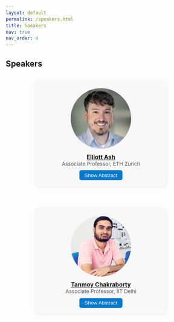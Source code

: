 ```yaml
---
layout: default
permalink: /speakers.html
title: Speakers
nav: true
nav_order: 4
---
```


## Speakers

<style>
.speaker-flex {
  display: flex;
  flex-wrap: wrap;
  justify-content: center;
  gap: 3vw;
  margin-bottom: 2vw;
}
.speaker-card {
  text-align: center;
  background: #f8f8f8;
  border-radius: 12px;
  box-shadow: 0 2px 8px rgba(0,0,0,0.07);
  padding: 1.5em 1em 1em 1em;
  margin: 1em;
  width: min(90vw, 320px);
}
.speaker-img {
  width: min(22vw, 160px);
  height: min(22vw, 160px);
  border-radius: 50%;
  object-fit: cover;
  margin-bottom: 0.7em;
}
.speaker-name {
  font-weight: bold;
  font-size: 1.1em;
}
.speaker-designation {
  font-size: 0.97em;
  color: #555;
  margin-bottom: 0.7em;
}
.speaker-abstract {
  display: none;
  text-align: justify;
  margin-top: 0.7em;
  background: #fff;
  border-radius: 8px;
  padding: 0.8em;
  box-shadow: 0 1px 4px rgba(0,0,0,0.06);
}
.speaker-toggle-btn {
  background: #007acc;
  color: #fff;
  border: none;
  border-radius: 5px;
  padding: 0.4em 1em;
  cursor: pointer;
  font-size: 0.97em;
  margin-bottom: 0.2em;
}
.speaker-toggle-btn:active {
  background: #005fa3;
}
</style>

<div class="speaker-flex">
  <!-- Example Speaker Card: Duplicate and edit for each speaker -->
  <div class="speaker-card">
    <img src="assets/speaker_images/elliott_ash.png" alt="Elliott Ash" class="speaker-img"/>
    <div class="speaker-name"><a href="https://elliottash.com/" target="_blank" rel="noopener">Elliott Ash</a></div>
    <div class="speaker-designation">Associate Professor, ETH Zurich</div>
    <button class="speaker-toggle-btn" onclick="toggleAbstract(this)">Show Abstract</button>
    <div class="speaker-abstract">
      <strong>AI, Preferences, and Economics</strong><br>
      The under-appreciated secret ingredient in modern AI systems is that they are not just models of language -- they are models of human preferences. That gives us insight into when and why aligned LLMs will be useful tools in the economy and for social-science research. It also opens the door for a productive synergy between AI design and a science of human preferences -- i.e., economics. 
    </div>
  </div>
  <!-- Add more speaker-card blocks as needed -->
    <div class="speaker-card">
    <img src="assets/speaker_images/tanmay.png" alt="Tanmoy Chakraborty" class="speaker-img"/>
    <div class="speaker-name"><a href="https://tanmoychak.com/" target="_blank" rel="noopener">Tanmoy Chakraborty</a></div>
    <div class="speaker-designation">Associate Professor, IIT Delhi</div>
    <button class="speaker-toggle-btn" onclick="toggleAbstract(this)">Show Abstract</button>
    <div class="speaker-abstract">
      <strong>Towards Enhanced Conversational Dynamics for Effective Virtual Therapist-Assistive Counseling</strong><br>
      The increasing demand for digital healthcare, coupled with current infrastructure limitations, requires digital therapeutic interventions. My talk will focus on the design and implementation of Virtual Mental Health Assistants modules that serve as therapist-assistive mechanisms to automate their complex work cycle. We work on building novel LLM-based methods for dialogue understanding, summarization, and generation, and our research captures the intricacies of therapeutic communication while incorporating signs into human behavior analysis. In support of this, we also develop datasets and resources, many of which are first-of-its-kind, including HOPE, MEMO, MENTAL-TRUST, MentalCLOUDS, and BeCOPe, all of which are available for research purposes. 
    </div>
  </div>
</div>

<script>
function toggleAbstract(btn) {
  var abs = btn.nextElementSibling;
  if (abs.style.display === "block") {
    abs.style.display = "none";
    btn.textContent = "Show Abstract";
  } else {
    abs.style.display = "block";
    btn.textContent = "Hide Abstract";
  }
}
</script>




[def]: ttp://elliottash.com/wp-content/uploads/2018/11/head-shot-DGESS-1-1.jp